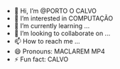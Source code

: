 - 👋 Hi, I’m @PORTO O CALVO
- 👀 I’m interested in COMPUTAÇÃO
- 🌱 I’m currently learning ...
- 💞️ I’m looking to collaborate on ...
- 📫 How to reach me ...
- 😄 Pronouns: MACLAREM MP4
- ⚡ Fun fact: CALVO

<!---
PORTO O CALVO/PORTO O CALVO is a ✨ special ✨ repository because its `README.md` (this file) appears on your GitHub profile.
You can click the Preview link to take a look at your changes.
--->

